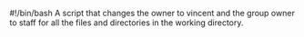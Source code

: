 #!/bin/bash
A script that changes the owner to vincent and the group owner to staff for all the files and directories in the working directory.
